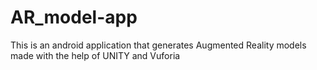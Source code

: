 # AR_model-app
This is an android application that generates Augmented Reality models made with the help of UNITY and Vuforia
